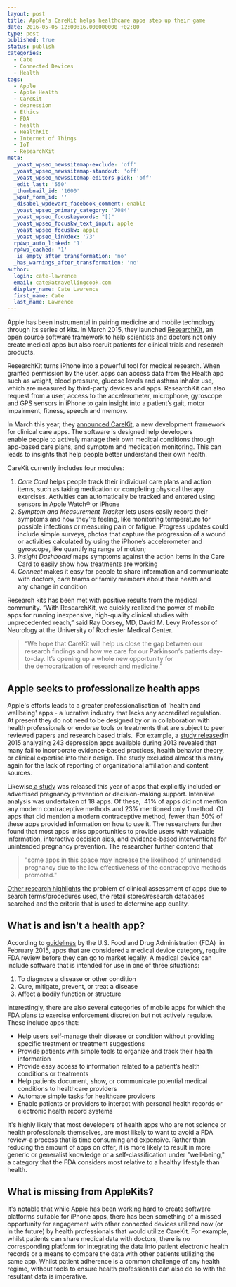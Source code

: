 ```yaml
---
layout: post
title: Apple's CareKit helps healthcare apps step up their game
date: 2016-05-05 12:00:16.000000000 +02:00
type: post
published: true
status: publish
categories:
  - Cate
  - Connected Devices
  - Health
tags:
  - Apple
  - Apple Health
  - CareKit
  - depression
  - Ethics
  - FDA
  - health
  - HealthKit
  - Internet of Things
  - IoT
  - ResearchKit
meta:
  _yoast_wpseo_newssitemap-exclude: 'off'
  _yoast_wpseo_newssitemap-standout: 'off'
  _yoast_wpseo_newssitemap-editors-pick: 'off'
  _edit_last: '550'
  _thumbnail_id: '1600'
  _wpuf_form_id: ''
  _disabel_wpdevart_facebook_comment: enable
  _yoast_wpseo_primary_category: '7084'
  _yoast_wpseo_focuskeywords: "[]"
  _yoast_wpseo_focuskw_text_input: apple
  _yoast_wpseo_focuskw: apple
  _yoast_wpseo_linkdex: '73'
  rp4wp_auto_linked: '1'
  rp4wp_cached: '1'
  _is_empty_after_transformation: 'no'
  _has_warnings_after_transformation: 'no'
author:
  login: cate-lawrence
  email: cate@atravellingcook.com
  display_name: Cate Lawrence
  first_name: Cate
  last_name: Lawrence
---
```

Apple has been instrumental in pairing medicine and mobile technology
through its series of kits. In March 2015, they launched
[ResearchKit](http://www.apple.com/pr/library/2015/03/09Apple-Introduces-ResearchKit-Giving-Medical-Researchers-the-Tools-to-Revolutionize-Medical-Studies.html),
an open source software framework to help scientists and doctors not
only create medical apps but also recruit patients for clinical trials
and research products.

ResearchKit turns iPhone into a powerful tool for medical research. When
granted permission by the user, apps can access data from the Health app
such as weight, blood pressure, glucose levels and asthma inhaler use,
which are measured by third-party devices and apps. ResearchKit can also
request from a user, access to the accelerometer, microphone, gyroscope
and GPS sensors in iPhone to gain insight into a patient’s gait, motor
impairment, fitness, speech and memory.

In March this year, they [announced
CareKit](http://www.apple.com/pr/library/2016/03/21Apple-Advances-Health-Apps-with-CareKit.html),
a new development framework for clinical care apps. The software is
designed help developers enable people to actively manage their own
medical conditions through app-based care plans, and symptom and
medication monitoring. This can leads to insights that help people
better understand their own health.

CareKit currently includes four modules:

1.  *Care Card* helps people track their individual care plans and
    action items, such as taking medication or completing physical
    therapy exercises. Activities can automatically be tracked and
    entered using sensors in Apple Watch® or iPhone
2.  *Symptom and Measurement Tracke*r lets users easily record their
    symptoms and how they’re feeling, like monitoring temperature for
    possible infections or measuring pain or fatigue. Progress updates
    could include simple surveys, photos that capture the progression of
    a wound or activities calculated by using the iPhone’s accelerometer
    and gyroscope, like quantifying range of motion;
3.  *Insight Dashboard* maps symptoms against the action items in the
    Care Card to easily show how treatments are working
4.  *Connect* makes it easy for people to share information and
    communicate with doctors, care teams or family members about their
    health and any change in condition

Research kits has been met with positive results from the medical
community. “With ResearchKit, we quickly realized the power of mobile
apps for running inexpensive, high-quality clinical studies with
unprecedented reach,” said Ray Dorsey, MD, David M. Levy Professor of
Neurology at the University of Rochester Medical Center.

> “We hope that CareKit will help us close the gap between our research
> findings and how we care for our Parkinson’s patients day-to-day. It’s
> opening up a whole new opportunity for the democratization of research
> and medicine.”

Apple seeks to professionalize health apps
------------------------------------------

Apple's efforts leads to a greater professionalisation of 'health and
wellbeing' apps - a lucrative industry that lacks any accredited
regulation. At present they do not need to be designed by or in
collaboration with health professionals or endorse tools or treatments
that are subject to peer reviewed papers and research based trials.  For
example, a [study
released](http://www.ncbi.nlm.nih.gov/pmc/articles/PMC4376135/#ref68)in
2015 analyzing 243 depression apps available during 2013 revealed that
many fail to incorporate evidence-based practices, health behavior
theory, or clinical expertise into their design. The study excluded
almost this many again for the lack of reporting of organizational
affiliation and content sources.

Likewise,[a study](http://www.ncbi.nlm.nih.gov/pubmed/26787311) was
released this year of apps that explicitly included or advertised
pregnancy prevention or decision-making support. Intensive analysis was
undertaken of 18 apps. Of these,  41% of apps did not mention any modern
contraceptive methods and 23% mentioned only 1 method. Of apps that did
mention a modern contraceptive method, fewer than 50% of these apps
provided information on how to use it. The researchers further found
that most apps  miss opportunities to provide users with valuable
information, interactive decision aids, and evidence-based interventions
for unintended pregnancy prevention. The researcher further contend that

> "some apps in this space may increase the likelihood of unintended
> pregnancy due to the low effectiveness of the contraceptive methods
> promoted."

[Other research
highlights](http://www.psychology.org.au/Content.aspx?ID=5850) the
problem of clinical assessment of apps due to search terms/procedures
used, the retail stores/research databases searched and the criteria
that is used to determine app quality.

What is and isn't a health app?
-------------------------------

According to
[guidelines](http://www.fda.gov/downloads/MedicalDevices/.../UCM263366.pdf)
by the U.S. Food and Drug Administration (FDA)  in February 2015, apps
that are considered a medical device category, require FDA review before
they can go to market legally. A medical device can include software
that is intended for use in one of three situations:

1.  To diagnose a disease or other condition
2.  Cure, mitigate, prevent, or treat a disease
3.  Affect a bodily function or structure

Interestingly, there are also several categories of mobile apps for
which the FDA plans to exercise enforcement discretion but not actively
regulate. These include apps that:

-   Help users self-manage their disease or condition without providing
    specific treatment or treatment suggestions
-   Provide patients with simple tools to organize and track their
    health information
-   Provide easy access to information related to a patient’s health
    conditions or treatments
-   Help patients document, show, or communicate potential medical
    conditions to healthcare providers
-   Automate simple tasks for healthcare providers
-   Enable patients or providers to interact with personal health
    records or electronic health record systems

It's highly likely that most developers of health apps who are not
science or health professionals themselves, are most likely to want to
avoid a FDA review-a process that is time consuming and expensive.
Rather than reducing the amount of apps on offer, it is more likely to
result in more generic or generalist knowledge or a self-classification
under "well-being," a category that the FDA considers most relative to a
healthy lifestyle than health.

What is missing from AppleKits?
-------------------------------

It's notable that while Apple has been working hard to create software
platforms suitable for iPhone apps, there has been something of a missed
opportunity for engagement with other connected devices utilized now (or
in the future) by health professionals that would utilize CareKit. For
example, whilst patients can share medical data with doctors, there is
no corresponding platform for integrating the data into patient
electronic health records or a means to compare the data with other
patients utilizing the same app. Whilst patient adherence is a common
challenge of any health regime, without tools to ensure health
professionals can also do so with the resultant data is imperative.
